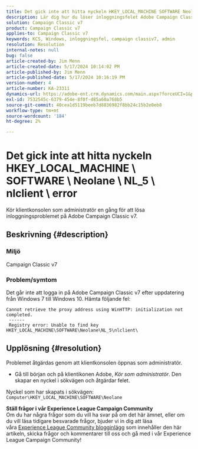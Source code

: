 ```yaml
---
title: Det gick inte att hitta nyckeln HKEY_LOCAL_MACHINE SOFTWARE Neolane NL_5 nlclient-fel
description: Lär dig hur du löser inloggningsfelet Adobe Campaign Classic v7 efter att ha uppdaterat från Windows 7 till Windows 10.
solution: Campaign Classic v7
product: Campaign Classic v7
applies-to: Campaign Classic v7
keywords: KCS, Windows, inloggningsfel, campaign classiv7, admin
resolution: Resolution
internal-notes: null
bug: false
article-created-by: Jim Menn
article-created-date: 5/17/2024 10:14:02 PM
article-published-by: Jim Menn
article-published-date: 5/17/2024 10:16:19 PM
version-number: 4
article-number: KA-23311
dynamics-url: https://adobe-ent.crm.dynamics.com/main.aspx?forceUCI=1&pagetype=entityrecord&etn=knowledgearticle&id=518acdbe-9a14-ef11-9f8a-6045bd006268
exl-id: 7532545c-6379-454e-8f0f-d85a60a768b5
source-git-commit: 40cea1d5119beeb7d8836982f8bb24c15b2e0eb8
workflow-type: tm+mt
source-wordcount: '184'
ht-degree: 2%

---
```


# Det gick inte att hitta nyckeln HKEY_LOCAL_MACHINE \ SOFTWARE \ Neolane \ NL_5 \ nlclient \ error


Kör klientkonsolen som administratör en gång för att lösa inloggningsproblemet på Adobe Campaign Classic v7.

## Beskrivning {#description}


### Miljö

Campaign Classic v7



### Problem/symtom

Det går inte att logga in på Adobe Campaign Classic v7 efter uppdatering från Windows 7 till Windows 10. Hämta följande fel:


```
Cannot retrieve the proxy address using WinHTTP: initialization not completed.
 ------
 Registry error: Unable to find key HKEY_LOCAL_MACHINE\SOFTWARE\Neolane\NL_5\nlclient\
```



## Upplösning {#resolution}


Problemet åtgärdas genom att klientkonsolen öppnas som administratör.

- Gå till början och på klientikonen Adobe, *Kör som administratör*. Den skapar en nyckel i sökvägen och åtgärdar felet.


Nyckel som har skapats i sökvägen: `Computer\HKEY_LOCAL_MACHINE\SOFTWARE\Neolane`


<b>Ställ frågor i vår Experience League Campaign Community</b><br>Om du har några frågor som du vill ha svar på om det här ämnet, eller om du vill läsa tidigare besvarade frågor, bjuder vi in dig att läsa våra [Experience League Community blogginlägg](https://experienceleaguecommunities.adobe.com/t5/adobe-campaign-classic-blogs/introducing-top-kcs-articles-curated-for-your-troubleshooting/bc-p/672426#M132 "Följ länk") som innehåller den här artikeln, skicka frågor och kommentarer till oss och gå med i vår Experience League Campaign Community!
